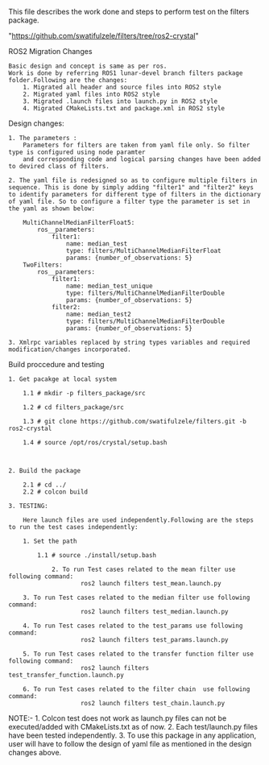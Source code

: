 This file describes the work done and steps to perform test on the filters package.

"https://github.com/swatifulzele/filters/tree/ros2-crystal"

ROS2 Migration Changes

	Basic design and concept is same as per ros.
	Work is done by referring ROS1 lunar-devel branch filters package folder.Following are the changes: 
		1. Migrated all header and source files into ROS2 style 
		2. Migrated yaml files into ROS2 style
		3. Migrated .launch files into launch.py in ROS2 style
		4. Migrated CMakeLists.txt and package.xml in ROS2 style

Design changes:

	1. The parameters :
		Parameters for filters are taken from yaml file only. So filter type is configured using node paramter 
		and corresponding code and logical parsing changes have been added to devired class of filters. 

	2. The yaml file is redesigned so as to configure multiple filters in sequence. This is done by simply adding "filter1" and "filter2" keys to identify parameters for different type of filters in the dictionary of yaml file. So to configure a filter type the parameter is set in the yaml as shown below:
		
		MultiChannelMedianFilterFloat5:
			ros__parameters:
				filter1:
					name: median_test
					type: filters/MultiChannelMedianFilterFloat
					params: {number_of_observations: 5}  
		TwoFilters:
			ros__parameters:
				filter1:
					name: median_test_unique
					type: filters/MultiChannelMedianFilterDouble
					params: {number_of_observations: 5}
				filter2:
					name: median_test2
					type: filters/MultiChannelMedianFilterDouble
					params: {number_of_observations: 5}      

	3. Xmlrpc variables replaced by string types variables and required modification/changes incorporated. 

Build proccedure and testing

	1. Get pacakge at local system 

		1.1 # mkdir -p filters_package/src

		1.2 # cd filters_package/src
	
		1.3 # git clone https://github.com/swatifulzele/filters.git -b ros2-crystal 

		1.4 # source /opt/ros/crystal/setup.bash 

		

	2. Build the package

		2.1 # cd ../
		2.2 # colcon build

	3. TESTING:
	
		Here launch files are used independently.Following are the steps to run the test cases independently:
 
		1. Set the path  

			1.1 # source ./install/setup.bash 

                2. To run Test cases related to the mean filter use following command:
                        ros2 launch filters test_mean.launch.py

		3. To run Test cases related to the median filter use following command:
                        ros2 launch filters test_median.launch.py

		4. To run Test cases related to the test_params use following command:
                        ros2 launch filters test_params.launch.py

		5. To run Test cases related to the transfer function filter use following command:
                        ros2 launch filters test_transfer_function.launch.py

		6. To run Test cases related to the filter chain  use following command:
                        ros2 launch filters test_chain.launch.py

NOTE:- 
	1. Colcon test does not work as launch.py files can not be executed/added with CMakeLists.txt as of now.
	2. Each test/launch.py files have been tested independently.
	3. To use this package in any application, user will have to follow the design of yaml file as mentioned in the design changes above.  
